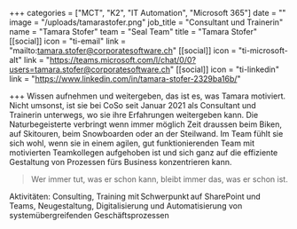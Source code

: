 +++
categories = ["MCT", "K2", "IT Automation", "Microsoft 365"]
date = ""
image = "/uploads/tamarastofer.png"
job_title = "Consultant und Trainerin"
name = "Tamara Stofer"
team = "Seal Team"
title = "Tamara Stofer"
[[social]]
icon = "ti-email"
link = "mailto:tamara.stofer@corporatesoftware.ch"
[[social]]
icon = "ti-microsoft-alt"
link = "https://teams.microsoft.com/l/chat/0/0?users=tamara.stofer@corporatesoftware.ch"
[[social]]
icon = "ti-linkedin"
link = "https://www.linkedin.com/in/tamara-stofer-2329ba16b/"

+++
Wissen aufnehmen und weitergeben, das ist es, was Tamara motiviert. Nicht umsonst, ist sie bei CoSo seit Januar 2021 als Consultant und Trainerin unterwegs, wo sie ihre Erfahrungen weitergeben kann. Die Naturbegeisterte verbringt wenn immer möglich Zeit draussen beim Biken, auf Skitouren, beim Snowboarden oder an der Steilwand. Im Team fühlt sie sich wohl, wenn sie in einem agilen, gut funktionierenden Team mit motivierten Teamkollegen aufgehoben ist und sich ganz auf die effiziente Gestaltung von Prozessen fürs Business konzentrieren kann.

> Wer immer tut, was er schon kann, bleibt immer das, was er schon ist.

Aktivitäten: Consulting, Training mit Schwerpunkt auf SharePoint und Teams, Neugestaltung, Digitalisierung und Automatisierung von systemübergreifenden Geschäftsprozessen